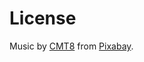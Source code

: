 # License

Music by [CMT8]("https://pixabay.com/users/lofi_hour-28600719/?utm_source=link-attribution&utm_medium=referral&utm_campaign=music&utm_content=118973") from [Pixabay](https://pixabay.com//?utm_source=link-attribution&utm_medium=referral&utm_campaign=music&utm_content=118973).